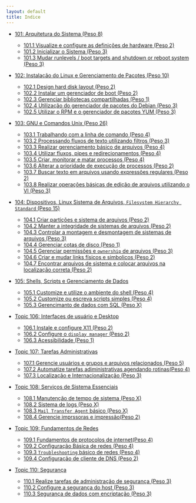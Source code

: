 ```yaml
---
layout: default
title: Indice
---
```


<!-- <div class="home">

  <h1 class="page-heading">Posts</h1>

  <ul class="post-list">
    {% for post in site.posts %}
      <li>
        <span class="post-meta">{{ post.date | date: "%b %-d, %Y" }}</span>

        <h2>
          <a class="post-link" href="{{ post.url | prepend: site.baseurl }}">{{ post.title }}</a>
        </h2>
      </li>
    {% endfor %}
  </ul>

  <p class="rss-subscribe">subscribe <a href="{{ "/feed.xml" | prepend: site.baseurl }}">via RSS</a></p>

</div>
-->

* [101: Arquitetura do Sistema (Peso 8)](/lpic1/101/arquitetura-do-sistema)
  * [101.1 Visualize e configure as definições de hardware (Peso 2)](/lpic1/101/101-1-visualize-e-configure-definicoes-de-hardware "correção ortografica")
  * [101.2 Inicializar o Sistema (Peso 3)](/lpic1/101/101-2-inicializar-o-sistema "Ainda falta conteudo")
  * [101.3 Mudar runlevels / boot targets and shutdown or reboot system (Peso 3)](/lpic1/101/101-3-mudar-runlevels-boot-targets-and-shutdown-or-reboot-system "Nada feito")

* [102: Instalação do Linux e Gerenciamento de Pacotes (Peso 10)](/lpic1/102/instalacao-do-linux-e-gerenciamento-de-pacotes)
  * [102.1 Design hard disk layout (Peso 2)](/lpic1/102/102-1-desenhando-o-layout-do-disco-rigido "x")
  * [102.2 Instalar um gerenciador de boot (Peso 2)](/lpic1/102/102-2-instalar-um-gerenciador-de-boot "Nada feito")
  * [102.3 Gerenciar bibliotecas compartilhadas (Peso 1)](/lpic1/102/102-3-gerenciar-bibliotecas-compartilhadas "Conteudo incompleto")
  * [102.4 Utilização do gerenciador de pacotes do Debian (Peso 3)](/lpic1/102/102-4-utilizacao-do-gerenciador-de-pacotes-do-debian "Nada feito")
  * [102.5 Utilizar o RPM e o gerenciador de pacotes YUM (Peso 3)](/lpic1/102/102-5-utilizar-o-rpm-e-o-gerenciador-de-pacotes-yum "Nada feito")

* [103: GNU e Comandos Unix (Peso 26)](#)
  * [103.1 Trabalhando com a linha de comando (Peso 4)](/lpic1/103/103-1-trabalhando-com-a-linha-de-comando "Revisar ortografia")
  * [103.2 Processando fluxos de texto utilizando filtros (Peso 3)](/lpic1/103/103-2-processando-fluxos-de-texto-utilizando-filtros "Nada feito")
  * [103.3 Realizar gerenciamento básico de arquivos (Peso 4)](/lpic1/103/103-3-realizar-gerenciamento-basico-de-arquivos "Falta conteúdo")
  * [103.4 Utilizar fluxos, pipes e redirecionamentos (Peso 4)](/lpic1/103/103-4-utilizar-fluxos-pipes-e-redirecionamentos "Nada feito")
  * [103.5 Criar, monitorar e matar processos (Peso 4)](/lpic1/103/103-5-criar-monitorar-e-matar-processos "falta conteudo")
  * [103.6 Alterar a prioridade de execução de processos (Peso 2)](/lpic1/103/103-6-alterar-a-prioridade-de-execucao-de-processos "Revisar Ortografia")
  * [103.7 Buscar texto em arquivos usando expressões regulares (Peso 2)](/lpic1/103/103-7-buscando-texto-em-arquivos-usando-expressoes-regulares "falta conteudo")
  * [103.8 Realizar operações básicas de edição de arquivos utilizando o VI (Peso 3)](/lpic1/103/103-8-realizar-operacoes-basicas-de-edicao-de-arquivos-utilizando-o-VI "nada feito")

* [104: Dispositivos, Linux Sistema de Arquivos, `Filesystem Hierarchy Standard` (Peso 15)](/lpic1/104/dispositivos-linux-sistema-de-arquivo-fhs "nada feito")
  * [104.1 Criar partições e sistema de arquivos (Peso 2)](/lpic1/104/104-1-criar-particoes-e-sistema-de-arquivos "nada feito")
  * [104.2 Manter a integridade de sistemas de arquivos (Peso 2)](/lpic1/104/104-2-manter-a-integridade-de-sistema-de-arquivos "nada feito")
  * [104.3 Controlar a montagem e desmontagem de sistemas de arquivos (Peso 3)](/lpic1/104/104-3-controlar-a-montagem-e-desmontagem-de-sistemas-de-arquivos "nada feito")
  * [104.4 Gerenciar cotas de disco (Peso 1)](/lpic1/104/104-4-gerenciar-cotas-de-disco "nada feito")
  * [104.5 Gerenciar permissões e `ownership` de arquivos (Peso 3)](/lpic1/104/104-5-gerenciar-permissoes-e-ownership-de-arquivos "correção de ortogrfia e conteudo")
  * [104.6 Criar e mudar links físicos e simbolicos (Peso 2)](/lpic1/104/104-6-criar-e-mudar-links-fisicos-e-simbolicos "correção ortografica e revisão de conteúdo")
  * [104.7 Encontrar arquivos de sistema e colocar arquivos na localização correta (Peso 2)](/lpic1/104/104-7-encontrar-arquivos-de-sistema-e-colocar-arquivos-na-localizacao-correta "nada feito")

* [105: Shells, Scripts e Gerenciamento de Dados](/lpic1/105/shells-scripts-e-gerenciamento-de-dados "nada feito") 
  * [105.1 Customize e utilize o ambiente do shell (Peso 4)](/lpic1/105/105-1-criar-particoes-e-sistema-de-arquivos "nada feito")
  * [105.2 Customize ou escreva scripts simples (Peso 4)](/lpic1/105/105-2-customize-ou-escreva-scripts-simples "nada feito")
  * [105.3 Gerencimanto de dados com SQL (Peso X)](/lpic1/105/105-3-gerencimanto-de-dados-com-sql "nada feito")

* [Topic 106: Interfaces de usuário e Desktop](/lpic1/106/interfaces-de-usuario-e-desktop "nada feito")
  * [106.1 Instale e configure X11 (Peso 2)](/lpic1/106/106-1-instale-e-configure-X11 "nada feito")
  * [106.2 Configure o `display manager` (Peso 2)](/lpic1/106/106-2-configure-o-display-manager "nada feito")
  * [106.3 Acessibilidade (Peso 1)](/lpic1/106/106-3-acessibilidade "nada feito")

* [Topic 107: Tarefas Administrativas](/lpic1/107/criar-particoes-e-sistema-de-arquivos "nada feito")
  * [107.1 Gerencie usuários e grupos e arquivos relacionados (Peso 5)](/lpic1/107/107-1-gerencie-usuarios-e-grupos-e-arquivos-de-sistemas-relacionados "nada feito")
  * [107.2 Automatize tarefas adiministrativas agendando rotinas(Peso 4)](/lpic1/107/107-2-automatize-tarefas-adiministrativas-agendando-rotinas "nada feito")
  * [107.3 Localização e Internacionalização (Peso 3)](/lpic1/107/107-3-localizacao-e-internacionalizacao "nada feito")

* [Topic 108: Serviços de Sistema Essenciais](/lpic1/108/servicos-de-sistema-essenciais "nada feito")
  * [108.1 Manutenção de tempo de sistema (Peso X)](/lpic1/108/108-1-manutencao-de-tempo-de-sistema "nada feito")
  * [108.2 Sistema de logs (Peso X)](/lpic1/108/108-2-sistema-de-logs "nada feito")
  * [108.3 `Mail Transfer Agent` básico (Peso X)](/lpic1/108/108-3-mail-transfer-agent-basico "nada feito")
  * [108.4 Gerencie imprssoras e impressão(Peso 2)](/lpic1/108/108-4-gerencie-impressoras-e-impressao "nada feito")

* [Topic 109: Fundamentos de Redes](/lpic1/109/fundamentos-de-redes "nada feito")
  * [109.1 Fundamentos de protocolos de internet(Peso 4)](/lpic1/109/109-1-fundamentos-de-protocolos-de-internet "nada feito")
  * [109.2 Configuração Básica de redes (Peso 4)](/lpic1/109/109-2-configuracao-basica-de-redes "nada feito")
  * [109.3 `Troubleshooting` básico de redes (Peso 4)](/lpic1/109/109-3-troubleshooting-basico-de-redes "nada feito")
  * [109.4 Configuração de cliente de DNS (Peso 2)](/lpic1/109/109-4-configuracao-de-cliente-de-DNS "nada feito")

* [Topic 110: Segurança](/lpic1/110/seguranca "nada feito")
  * [110.1 Realize tarefas de administração de segurança (Peso 3)](/lpic1/110/110-1-realize-tarefas-de-administracao-de-seguranca "nada feito")
  * [110.2 Configure a segurança do host (Peso 3)](/lpic1/110/110-2-configure-a-seguranca-do-host "nada feito")
  * [110.3 Segurança de dados com encriptação (Peso 3)](/lpic1/110/110-3-seguranca-de-dados-com-encriptacao "nada feito")